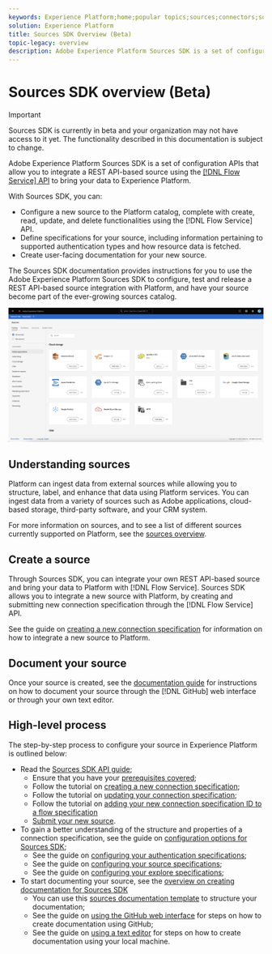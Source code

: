 ```yaml
---
keywords: Experience Platform;home;popular topics;sources;connectors;source connectors;sources sdk;sdk;SDK
solution: Experience Platform
title: Sources SDK Overview (Beta)
topic-legacy: overview
description: Adobe Experience Platform Sources SDK is a set of configuration APIs that allow you to integrate a REST API-based source using the Flow Service API to bring your data to Experience Platform.
---
```

# Sources SDK overview (Beta)

>[!IMPORTANT]
>
>Sources SDK is currently in beta and your organization may not have access to it yet. The functionality described in this documentation is subject to change.

Adobe Experience Platform Sources SDK is a set of configuration APIs that allow you to integrate a REST API-based source using the [[!DNL Flow Service] API](https://www.adobe.io/experience-platform-apis/references/flow-service/) to bring your data to Experience Platform.

With Sources SDK, you can:

* Configure a new source to the Platform catalog, complete with create, read, update, and delete functionalities using the [!DNL Flow Service] API.
* Define specifications for your source, including information pertaining to supported authentication types and how resource data is fetched.
* Create user-facing documentation for your new source.

The Sources SDK documentation provides instructions for you to use the Adobe Experience Platform Sources SDK to configure, test and release a REST API-based source integration with Platform, and have your source become part of the ever-growing sources catalog.

![catalog](./assets/catalog.png)

## Understanding sources

Platform can ingest data from external sources while allowing you to structure, label, and enhance that data using Platform services. You can ingest data from a variety of sources such as Adobe applications, cloud-based storage, third-party software, and your CRM system.

For more information on sources, and to see a list of different sources currently supported on Platform, see the [sources overview](../home.md).

## Create a source

Through Sources SDK, you can integrate your own REST API-based source and bring your data to Platform with [!DNL Flow Service]. Sources SDK allows you to integrate a new source with Platform, by creating and submitting new connection specification through the [!DNL Flow Service] API.

See the guide on [creating a new connection specification](./api/overview.md) for information on how to integrate a new source to Platform.

## Document your source

Once your source is created, see the [documentation guide](./documentation/overview.md) for instructions on how to document your source through the [!DNL GitHub] web interface or through your own text editor.

## High-level process

The step-by-step process to configure your source in Experience Platform is outlined below:

* Read the [Sources SDK API guide](./api/overview.md);
  * Ensure that you have your [prerequisites covered](./api/getting-started.md);
  * Follow the tutorial on [creating a new connection specification](./api/create.md);
  * Follow the tutorial on [updating your connection specification](./api/update-connection-specs.md);
  * Follow the tutorial on [adding your new connection specification ID to a flow specification](./api/update-flow-specs.md)
  * [Submit your new source](./api/overview.md#submit).
* To gain a better understanding of the structure and properties of a connection specification, see the guide on [configuration options for Sources SDK](./config/config.md);
  * See the guide on [configuring your authentication specifications](./config/authspec.md);
  * See the guide on [configuring your source specifications](./config/sourcspec.md);
  * See the guide on [configuring your explore specifications](./config/explorespec.md);
* To start documenting your source, see the [overview on creating documentation for Sources SDK](./documentation/overview.md)
  * You can use this [sources documentation template](./documentation/template.md) to structure your documentation;
  * See the guide on [using the GitHub web interface](./documentation/github.md) for steps on how to create documentation using GitHub;
  * See the guide on [using a text editor](./documentation/text-editor.md) for steps on how to create documentation using your local machine.

